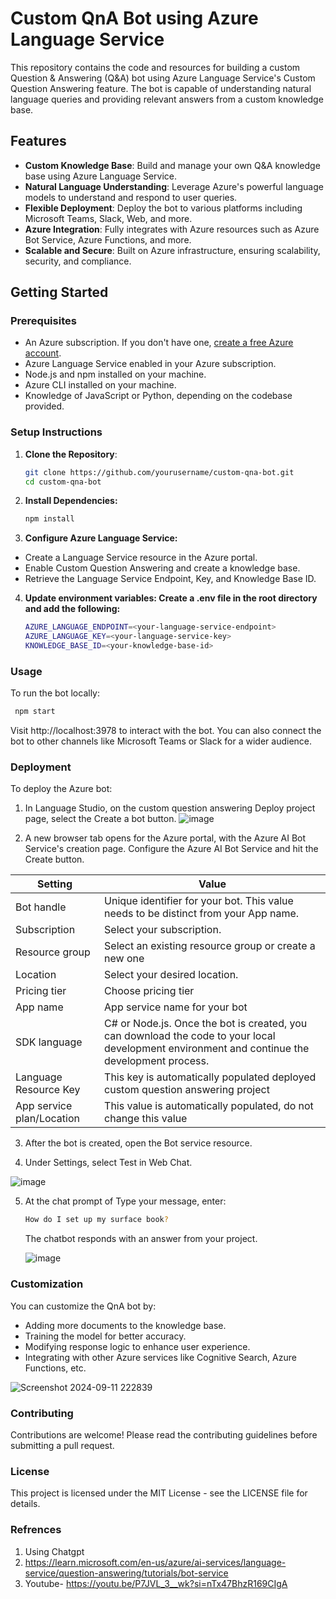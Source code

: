 # Custom QnA Bot using Azure Language Service

This repository contains the code and resources for building a custom Question & Answering (Q&A) bot using Azure Language Service's Custom Question Answering feature. The bot is capable of understanding natural language queries and providing relevant answers from a custom knowledge base.

## Features

- **Custom Knowledge Base**: Build and manage your own Q&A knowledge base using Azure Language Service.
- **Natural Language Understanding**: Leverage Azure's powerful language models to understand and respond to user queries.
- **Flexible Deployment**: Deploy the bot to various platforms including Microsoft Teams, Slack, Web, and more.
- **Azure Integration**: Fully integrates with Azure resources such as Azure Bot Service, Azure Functions, and more.
- **Scalable and Secure**: Built on Azure infrastructure, ensuring scalability, security, and compliance.

## Getting Started

### Prerequisites

- An Azure subscription. If you don't have one, [create a free Azure account](https://azure.microsoft.com/free/).
- Azure Language Service enabled in your Azure subscription.
- Node.js and npm installed on your machine.
- Azure CLI installed on your machine.
- Knowledge of JavaScript or Python, depending on the codebase provided.

### Setup Instructions

1. **Clone the Repository**:
   ```bash
   git clone https://github.com/yourusername/custom-qna-bot.git
   cd custom-qna-bot

2. **Install Dependencies:**
   ```bash
   npm install

3. **Configure Azure Language Service:**
- Create a Language Service resource in the Azure portal.
- Enable Custom Question Answering and create a knowledge base.
- Retrieve the Language Service Endpoint, Key, and Knowledge Base ID.

4. **Update environment variables: Create a .env file in the root directory and add the following:**
   ```bash
   AZURE_LANGUAGE_ENDPOINT=<your-language-service-endpoint>
   AZURE_LANGUAGE_KEY=<your-language-service-key>
   KNOWLEDGE_BASE_ID=<your-knowledge-base-id>

### Usage
To run the bot locally:
```bash
 npm start
```
Visit http://localhost:3978 to interact with the bot. You can also connect the bot to other channels like Microsoft Teams or Slack for a wider audience.

### Deployment
 To deploy the Azure bot:
1. In Language Studio, on the custom question answering Deploy project page, select the Create a bot button.
   ![image](https://github.com/user-attachments/assets/ee969801-be60-4197-b9ff-4af4f99bb7ba)

2. A new browser tab opens for the Azure portal, with the Azure AI Bot Service's creation page. Configure the Azure AI Bot Service and hit the Create button.

| Setting         | Value                                                                               | 
|-----------------|-------------------------------------------------------------------------------------|
| Bot handle      | Unique identifier for your bot. This value needs to be distinct from your App name. | 
| Subscription    | Select your subscription.                                                           | 
| Resource group  | Select an existing resource group or create a new one                               |
| Location        | Select your desired location.                                                       | 
| Pricing tier    | Choose pricing tier                                                                 |
| App name        | App service name for your bot                                                       |
| SDK language    | C# or Node.js. Once the bot is created, you can download the code to your local development environment and continue the development process.|
| Language Resource Key | This key is automatically populated deployed custom question answering project |
| App service plan/Location | This value is automatically populated, do not change this value            | 

3. After the bot is created, open the Bot service resource.
   
4. Under Settings, select Test in Web Chat.

![image](https://github.com/user-attachments/assets/92674de5-b221-4a62-94a8-4b6baa96faf8)

5. At the chat prompt of Type your message, enter:
   ```bash
   How do I set up my surface book?
   ```
   The chatbot responds with an answer from your project.

   ![image](https://github.com/user-attachments/assets/078fc533-8411-4ed8-9371-f980ac5885e5)

### Customization

You can customize the QnA bot by:
- Adding more documents to the knowledge base.
- Training the model for better accuracy.
- Modifying response logic to enhance user experience.
- Integrating with other Azure services like Cognitive Search, Azure Functions, etc.

![Screenshot 2024-09-11 222839](https://github.com/user-attachments/assets/3c6d46ff-451d-42c7-9542-209ded41c9f9)

### Contributing

Contributions are welcome! Please read the contributing guidelines before submitting a pull request.

### License

This project is licensed under the MIT License - see the LICENSE file for details.

### Refrences

1. Using Chatgpt
2. https://learn.microsoft.com/en-us/azure/ai-services/language-service/question-answering/tutorials/bot-service
3. Youtube- https://youtu.be/P7JVL_3__wk?si=nTx47BhzR169CIgA 





